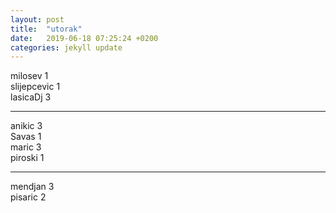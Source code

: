 ```yaml
---
layout: post
title:  "utorak"
date:   2019-06-18 07:25:24 +0200
categories: jekyll update
---
```



milosev 1  
slijepcevic 1  
lasicaDj 3  

***

anikic 3  
Savas 1  
maric 3  
piroski 1  

***

mendjan 3  
pisaric 2  